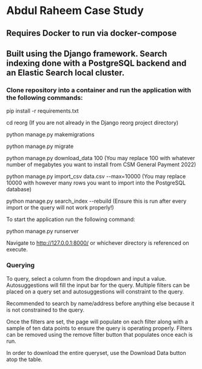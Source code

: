 # Abdul Raheem Case Study
## Requires Docker to run via docker-compose
## Built using the Django framework. Search indexing done with a PostgreSQL backend and an Elastic Search local cluster.

### Clone repository into a container and run the application with the following commands:
pip install -r requirements.txt

cd reorg (If you are not already in the Django reorg project directory)

python manage.py makemigrations

python manage.py migrate

python manage.py download_data 100 (You may replace 100 with whatever number of megabytes you want to install from CSM General Payment 2022)

python manage.py import_csv data.csv --max=10000 (You may replace 10000 with however many rows you want to import into the PostgreSQL database)

python manage.py search_index --rebuild (Ensure this is run after every import or the query will not work properly!)

To start the application run the following command:

python manage.py runserver

Navigate to http://127.0.0.1:8000/ or whichever directory is referenced on execute.

### Querying

To query, select a column from the dropdown and input a value. Autosuggestions will fill the input bar for the query.
Multiple filters can be placed on a query set and autosuggestions will constraint to the query.

Recommended to search by name/address before anything else because it is not constrained to the query.

Once the filters are set, the page will populate on each filter along with a sample of ten data points to ensure the query is operating properly.
Filters can be removed using the remove filter button that populates once each is run.

In order to download the entire queryset, use the Download Data button atop the table.
